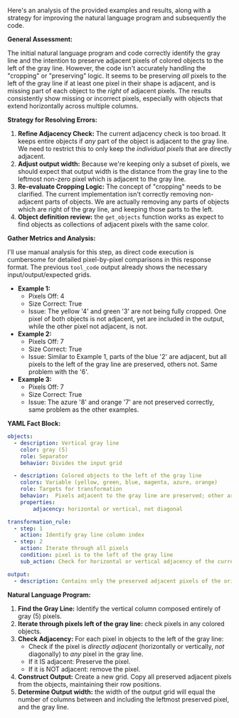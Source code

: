 Here's an analysis of the provided examples and results, along with a strategy for improving the natural language program and subsequently the code.

**General Assessment:**

The initial natural language program and code correctly identify the gray line and the intention to preserve adjacent pixels of colored objects to the left of the gray line. However, the code isn't accurately handling the "cropping" or "preserving" logic. It seems to be preserving *all* pixels to the left of the gray line if at least one pixel in their shape is adjacent, and is missing part of each object to the *right* of adjacent pixels. The results consistently show missing or incorrect pixels, especially with objects that extend horizontally across multiple columns.

**Strategy for Resolving Errors:**

1.  **Refine Adjacency Check:** The current adjacency check is too broad. It keeps entire objects if *any* part of the object is adjacent to the gray line. We need to restrict this to only keep the *individual pixels* that are directly adjacent.
2. **Adjust output width:** Because we're keeping only a subset of pixels, we should expect that output width is the distance from the gray line to the leftmost non-zero pixel which is adjacent to the gray line.
3.  **Re-evaluate Cropping Logic:** The concept of "cropping" needs to be clarified. The current implementation isn't correctly removing non-adjacent parts of objects. We are actually removing any parts of objects which are right of the gray line, and keeping those parts to the left.
4. **Object definition review:** the `get_objects` function works as expect to find objects as collections of adjacent pixels with the same color.

**Gather Metrics and Analysis:**

I'll use manual analysis for this step, as direct code execution is cumbersome for detailed pixel-by-pixel comparisons in this response format. The previous `tool_code` output already shows the necessary input/output/expected grids.

*   **Example 1:**
    *   Pixels Off: 4
    *   Size Correct: True
    *   Issue: The yellow '4' and green '3' are not being fully cropped. One pixel of both objects is not adjacent, yet are included in the output, while the other pixel not adjacent, is not.
*   **Example 2:**
    *   Pixels Off: 7
    *   Size Correct: True
    *   Issue: Similar to Example 1, parts of the blue '2' are adjacent, but all pixels to the left of the gray line are preserved, others not. Same problem with the '6'.
*   **Example 3:**
    *   Pixels Off: 7
    *   Size Correct: True
    *   Issue: The azure '8' and orange '7' are not preserved correctly, same problem as the other examples.

**YAML Fact Block:**


```yaml
objects:
  - description: Vertical gray line
    color: gray (5)
    role: Separator
    behavior: Divides the input grid

  - description: Colored objects to the left of the gray line
    colors: Variable (yellow, green, blue, magenta, azure, orange)
    role: Targets for transformation
    behavior:  Pixels adjacent to the gray line are preserved; other are removed.
    properties:
        adjacency: horizontal or vertical, not diagonal

transformation_rule:
  - step: 1
    action: Identify gray line column index
  - step: 2
    action: Iterate through all pixels
    condition: pixel is to the left of the gray line
    sub_action: Check for horizontal or vertical adjacency of the current pixel to any gray pixel in the gray line column.

output:
  - description: Contains only the preserved adjacent pixels of the original colored objects, maintaining their original row positions. The gray line itself is not part of the output.

```


**Natural Language Program:**

1.  **Find the Gray Line:** Identify the vertical column composed entirely of gray (5) pixels.
2.  **Iterate through pixels left of the gray line:** check pixels in any colored objects.
3.  **Check Adjacency:** For each pixel in objects to the left of the gray line:
    *   Check if the pixel is *directly adjacent* (horizontally or vertically, *not* diagonally) to *any* pixel in the gray line.
    *  If it IS adjacent: Preserve the pixel.
    *  If it is NOT adjacent: remove the pixel.
4.  **Construct Output:** Create a new grid. Copy all preserved adjacent pixels from the objects, maintaining their row positions.
5. **Determine Output width:** the width of the output grid will equal the number of columns between and including the leftmost preserved pixel, and the gray line.

